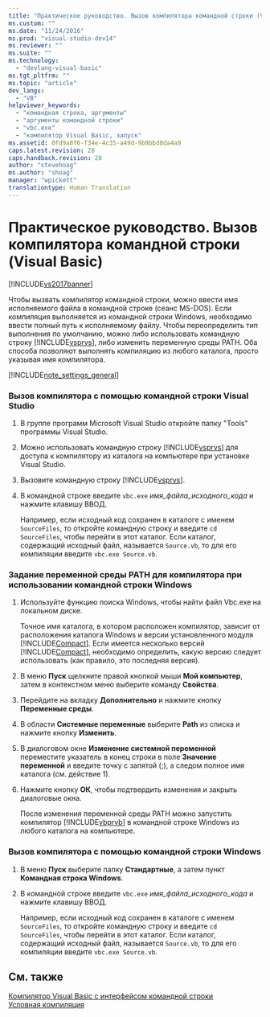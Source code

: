 ```yaml
---
title: "Практическое руководство. Вызов компилятора командной строки (Visual Basic) | Microsoft Docs"
ms.custom: ""
ms.date: "11/24/2016"
ms.prod: "visual-studio-dev14"
ms.reviewer: ""
ms.suite: ""
ms.technology: 
  - "devlang-visual-basic"
ms.tgt_pltfrm: ""
ms.topic: "article"
dev_langs: 
  - "VB"
helpviewer_keywords: 
  - "командная строка, аргументы"
  - "аргументы командной строки"
  - "vbc.exe"
  - "компилятор Visual Basic, запуск"
ms.assetid: 0fd9a8f6-f34e-4c35-a49d-9b9bbd8da4a9
caps.latest.revision: 28
caps.handback.revision: 28
author: "stevehoag"
ms.author: "shoag"
manager: "wpickett"
translationtype: Human Translation
---
```

# Практическое руководство. Вызов компилятора командной строки (Visual Basic)
[!INCLUDE[vs2017banner](../../../csharp/includes/vs2017banner.md)]

Чтобы вызвать компилятор командной строки, можно ввести имя исполняемого файла в командной строке \(сеанс MS\-DOS\).  Если компиляция выполняется из командной строки Windows, необходимо ввести полный путь к исполняемому файлу.  Чтобы переопределить тип выполнения по умолчанию, можно либо использовать командную строку [!INCLUDE[vsprvs](../../../csharp/includes/vsprvs_md.md)], либо изменить переменную среды PATH.  Оба способа позволяют выполнять компиляцию из любого каталога, просто указывая имя компилятора.  
  
 [!INCLUDE[note_settings_general](../../../csharp/language-reference/compiler-messages/includes/note_settings_general_md.md)]  
  
### Вызов компилятора с помощью командной строки Visual Studio  
  
1.  В группе программ Microsoft Visual Studio откройте папку "Tools" программы Visual Studio.  
  
2.  Можно использовать командную строку [!INCLUDE[vsprvs](../../../csharp/includes/vsprvs_md.md)] для доступа к компилятору из каталога на компьютере при установке Visual Studio.  
  
3.  Вызовите командную строку [!INCLUDE[vsprvs](../../../csharp/includes/vsprvs_md.md)].  
  
4.  В командной строке введите `vbc.exe` *имя\_файла\_исходного\_кода* и нажмите клавишу ВВОД.  
  
     Например, если исходный код сохранен в каталоге с именем `SourceFiles`, то откройте командную строку и введите `cd SourceFiles`, чтобы перейти в этот каталог.  Если каталог, содержащий исходный файл, называется `Source.vb`, то для его компиляции введите `vbc.exe Source.vb`.  
  
### Задание переменной среды PATH для компилятора при использовании командной строки Windows  
  
1.  Используйте функцию поиска Windows, чтобы найти файл Vbc.exe на локальном диске.  
  
     Точное имя каталога, в котором расположен компилятор, зависит от расположения каталога Windows и версии установленного модуля [!INCLUDE[Compact](../../../visual-basic/reference/command-line-compiler/includes/compact_md.md)].  Если имеется несколько версий [!INCLUDE[Compact](../../../visual-basic/reference/command-line-compiler/includes/compact_md.md)], необходимо определить, какую версию следует использовать \(как правило, это последняя версия\).  
  
2.  В меню **Пуск** щелкните правой кнопкой мыши **Мой компьютер**, затем в контекстном меню выберите команду **Свойства**.  
  
3.  Перейдите на вкладку **Дополнительно** и нажмите кнопку **Переменные среды**.  
  
4.  В области **Системные переменные** выберите **Path** из списка и нажмите кнопку **Изменить**.  
  
5.  В диалоговом окне **Изменение системной переменной** переместите указатель в конец строки в поле **Значение переменной** и введите точку с запятой \(;\), а следом полное имя каталога \(см. действие 1\).  
  
6.  Нажмите кнопку **ОК**, чтобы подтвердить изменения и закрыть диалоговые окна.  
  
     После изменения переменной среды PATH можно запустить компилятор [!INCLUDE[vbprvb](../../../csharp/programming-guide/concepts/linq/includes/vbprvb_md.md)] в командной строке Windows из любого каталога на компьютере.  
  
### Вызов компилятора с помощью командной строки Windows  
  
1.  В меню **Пуск** выберите папку **Стандартные**, а затем пункт **Командная строка Windows**.  
  
2.  В командной строке введите `vbc.exe` *имя\_файла\_исходного\_кода* и нажмите клавишу ВВОД.  
  
     Например, если исходный код сохранен в каталоге с именем `SourceFiles`, то откройте командную строку и введите `cd SourceFiles`, чтобы перейти в этот каталог.  Если каталог, содержащий исходный файл, называется `Source.vb`, то для его компиляции введите `vbc.exe Source.vb`.  
  
## См. также  
 [Компилятор Visual Basic с интерфейсом командной строки](../../../visual-basic/reference/command-line-compiler/index.md)   
 [Условная компиляция](../../../visual-basic/programming-guide/program-structure/conditional-compilation.md)